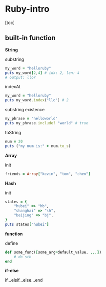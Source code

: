 # Ruby-intro

[toc]

## built-in function

**String**

substring

```ruby
my_word = "helloruby"
puts my_word[2,4] # idx: 2, len: 4
# output: llor
```

indexAt

```ruby
my_word = "helloruby"
puts my_word.index("llo") # 2
```

substring existence

```ruby
my_phrase = "helloworld"
puts my_phrase.include? "world" # true
```

toString

```ruby
num = 20
puts ("my num is:" + num.to_s)
```



**Array**

init

```ruby
friends = Array["kevin", "tom", "chen"]
```



**Hash**

init

```ruby
states = {
    "hubei" => "hb",
    "shanghai" => "sh",
    "beijing" => "bj",
}
puts states["hubei"]
```



**function**

define

```ruby
def some_func([some_arg=default_value, ...])
    # do sth
end
```



**if-else**

if...elsif...else...end